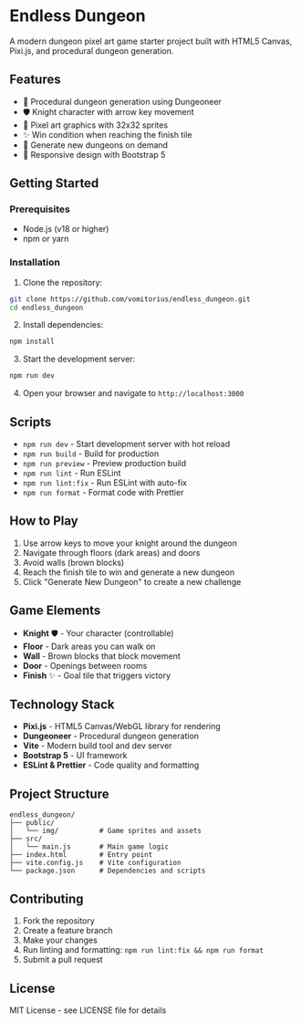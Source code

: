 # Endless Dungeon

A modern dungeon pixel art game starter project built with HTML5 Canvas, Pixi.js, and procedural dungeon generation.

## Features

- 🏰 Procedural dungeon generation using Dungeoneer
- 🛡️ Knight character with arrow key movement
- 🎨 Pixel art graphics with 32x32 sprites
- ✨ Win condition when reaching the finish tile
- 🎲 Generate new dungeons on demand
- 📱 Responsive design with Bootstrap 5

## Getting Started

### Prerequisites

- Node.js (v18 or higher)
- npm or yarn

### Installation

1. Clone the repository:
```bash
git clone https://github.com/vomitorius/endless_dungeon.git
cd endless_dungeon
```

2. Install dependencies:
```bash
npm install
```

3. Start the development server:
```bash
npm run dev
```

4. Open your browser and navigate to `http://localhost:3000`

## Scripts

- `npm run dev` - Start development server with hot reload
- `npm run build` - Build for production
- `npm run preview` - Preview production build
- `npm run lint` - Run ESLint
- `npm run lint:fix` - Run ESLint with auto-fix
- `npm run format` - Format code with Prettier

## How to Play

1. Use arrow keys to move your knight around the dungeon
2. Navigate through floors (dark areas) and doors
3. Avoid walls (brown blocks)
4. Reach the finish tile to win and generate a new dungeon
5. Click "Generate New Dungeon" to create a new challenge

## Game Elements

- **Knight** 🛡️ - Your character (controllable)
- **Floor** - Dark areas you can walk on
- **Wall** - Brown blocks that block movement
- **Door** - Openings between rooms
- **Finish** ✨ - Goal tile that triggers victory

## Technology Stack

- **Pixi.js** - HTML5 Canvas/WebGL library for rendering
- **Dungeoneer** - Procedural dungeon generation
- **Vite** - Modern build tool and dev server
- **Bootstrap 5** - UI framework
- **ESLint & Prettier** - Code quality and formatting

## Project Structure

```
endless_dungeon/
├── public/
│   └── img/          # Game sprites and assets
├── src/
│   └── main.js       # Main game logic
├── index.html        # Entry point
├── vite.config.js    # Vite configuration
└── package.json      # Dependencies and scripts
```

## Contributing

1. Fork the repository
2. Create a feature branch
3. Make your changes
4. Run linting and formatting: `npm run lint:fix && npm run format`
5. Submit a pull request

## License

MIT License - see LICENSE file for details